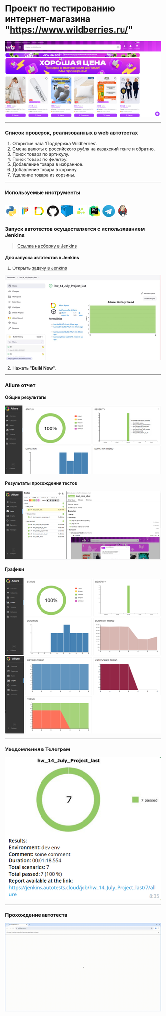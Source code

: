 # Проект по тестированию интернет-магазина "https://www.wildberries.ru/"

![main page screenshot](pictures/wildberries_main_page.png)

---
### Список проверок, реализованных в web автотестах
1. Открытие чата 'Поддержка Wildberries'.
2. Смена валюты с российского рубля на казахский тенге и обратно.
3. Поиск товара по артикулу.
4. Поиск товара по фильтру.
5. Добавление товара в избранное.
6. Добавление товара в корзину.
7. Удаление товара из корзины.

---

### Используемые инструменты
<img title="Python" src="pictures/logo/python.icon.svg" height="40" width="40"/> <img title="Pytest" src="pictures/logo/pytest.icon.svg" height="40" width="40"/> <img title="Allure Report" src="pictures/logo/allure.icon.png" height="40" width="40"/> <img title="GitHub" src="pictures/logo/github.icon.svg" height="40" width="40"/> <img title="Selenoid" src="pictures/logo/selenoid.icon.png" height="40" width="40"/> <img title="Selene" src="pictures/logo/selene.icon.png" height="40" width="40"/> <img title="Pycharm" src="pictures/logo/pycharm.icon.svg" height="40" width="40"/> <img title="Telegram" src="pictures/logo/telegram.icon.png" height="40" width="40"/> <img title="Jenkins" src="pictures/logo/jenkins.icon.svg" height="40" width="40"/>
---

### Запуск автотестов осуществляется с использованием Jenkins
> [Ссылка на сборку в Jenkins](https://jenkins.autotests.cloud/job/hw_14_July_Project_last/)

#### Для запуска автотестов в Jenkins
1. Открыть [задачу в Jenkins](https://jenkins.autotests.cloud/job/hw_14_July_Project_last/)

![jenkins job main page](pictures/jenkins_job_main_page.jpg)

2. Нажать "**Build Now**".

---

### Allure отчет

#### Общие результаты
![allure_report main page](pictures/allure_report_main_page.png)

#### Результаты прохождения тестов
![allure_report suites](pictures/allure_report_suites.png)

#### Графики
![allure_report graph_1](pictures/allure_report_graph.png)
![allure_report graph_1](pictures/allure_report_graph_1.png)


---



### Уведомления в Телеграм

![telegram_notification](pictures/tg_notification.png)

---

### Прохождение автотеста

![autotest](pictures/video.gif)
